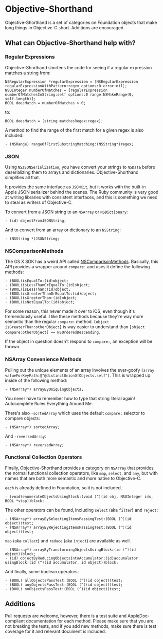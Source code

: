 # Objective-Shorthand

Objective-Shorthand is a set of categories on Foundation objects that make long things in Objective-C short. Additions are encouraged.

## What can Objective-Shorthand help with?

### Regular Expressions

Objective-Shorthand shortens the code for seeing if a regular expression matches a string from:

    NSRegularExpression *regularExpression = [NSRegularExpression regularExpressionWithPattern:regex options:0 error:nil];
    NSUInteger numberOfMatches = [regularExpression numberOfMatchesInString:self options:0 range:NSMakeRange(0, self.length)];
	BOOL doesMatch = numberOfMatches > 0;

to:

    BOOL doesMatch = [string matchesRegex:regex];

A method to find the range of the first match for a given regex is also included:

	- (NSRange) rangeOfFirstSubstringMatching:(NSString*)regex;

### JSON

Using `NSJSONSerialization`, you have convert your strings to `NSData` before deserializing them to arrays and dictionaries. Objective-Shorthand simplifies all that.

It provides the same interface as `JSONKit`, but it works with the built-in Apple JSON serializer behind the scenes. The Ruby community is very good at writing libraries with consistent interfaces, and this is something we need to steal as writers of Objective-C. 

To convert from a JSON string to an `NSArray` or `NSDictionary`:

	- (id) objectFromJSONString;

And to convert from an array or dictionary to an `NSString`:

	- (NSString *)JSONString;

### NSComparisonMethods

The OS X SDK has a weird API called [NSComparisonMethods](https://developer.apple.com/library/mac/documentation/cocoa/reference/foundation/Protocols/NSComparisonMethods_Protocol/Reference/Reference.html). Basically, this API provides a wrapper around `compare:` and uses it define the following methods:

	- (BOOL)isEqualTo:(id)object;
	- (BOOL)isLessThanOrEqualTo:(id)object;
	- (BOOL)isLessThan:(id)object;
	- (BOOL)isGreaterThanOrEqualTo:(id)object;
	- (BOOL)isGreaterThan:(id)object;
	- (BOOL)isNotEqualTo:(id)object;

For some reason, this never made it over to iOS, even though it's tremendously useful. I like these methods because they're way more semantic than the regular `compare:` method. `[object isGreaterThan:otherObject]` is way easier to understand than `[object compare:otherObject] == NSOrderedDescending`.

If the object in question doesn't respond to `compare:`, an exception will be thrown.

### NSArray Convenience Methods

Pulling out the unique elements of an array involves the ever-goofy `[array valueForKeyPath:@"@distinctUnionOfObjects.self"]`. This is wrapped up inside of the following method:

	- (NSArray*) arrayByUniquingObjects;

You never have to remember how to type that string literal again! Autocomplete Rules Everything Around Me.

There's also `-sortedArray` which uses the default `compare:` selector to compare objects:

	- (NSArray*) sortedArray;

And `-reversedArray`:

	- (NSArray*) reversedArray;

### Functional Collection Operators

Finally, Objective-Shorthand provides a category on `NSArray` that provides the normal functional collection operators, like `map`, `select`, and `any`, but with names that are both more semantic and more native to Objective-C.

`each` is already defined in Foundation, so it is not included.

	- (void)enumerateObjectsUsingBlock:(void (^)(id obj, NSUInteger idx, BOOL *stop))block;

The other operators can be found, including `select` (aka `filter`) and `reject`:

	- (NSArray*) arrayBySelectingItemsPassingTest:(BOOL (^)(id object))test;
	- (NSArray*) arrayByRejectingItemsPassingTest:(BOOL (^)(id object))test;

`map` (aka `collect`) and `reduce` (aka `inject`) are available as well.

	- (NSArray*) arrayByTransformingObjectsUsingBlock:(id (^)(id object))block;
	- (id) objectByReducingObjectsIntoAccumulator:(id)accumulator usingBlock:(id (^)(id accumulator, id object))block;

And finally, some boolean operators:

	- (BOOL) allObjectsPassTest:(BOOL (^)(id object))test;
	- (BOOL) anyObjectsPassTest:(BOOL (^)(id object))test;
	- (BOOL) noObjectsPassTest:(BOOL (^)(id object))test;

## Additions

Pull requests are welcome, however, there is a test suite and AppleDoc-compliant documentation for each method. Please make sure that you are not breaking the tests, and if you add new methods, make sure there is test coverage for it and relevant document is included.
